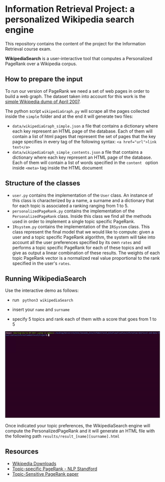 # Information Retrieval Project: a personalized Wikipedia search engine



This repository contains the content of the project for the Information Retrieval course exam.

**WikipediaSearch** is a user-interactive tool that computes a Personalized PageRank over a Wikipedia corpus.



## How to prepare the input

To run our version of PageRank we need a set of web pages in order to build a web graph. The dataset taken into account for this work is the [simple Wikipedia dump of April 2007](https://dumps.wikimedia.org/other/static_html_dumps/April_2007/simple).

The python script `wikipediaGraph.py` will scrape all the pages collected inside the `simple` folder and at the end it will generate two files:

* `data/wikipediaGraph_simple.json` a file that contains a dictionary where each key represent an HTML page of the database. Each of them will contain a list of html pages that represent the set of pages that the key page specifies in every tag of the following syntax: `<a href="url">link text</a>`
* `data/wikipediaGraph_simple_contents.json` a file that contains a dictionary where each key represent an HTML page of the database. Each of them will contain a list of words specified in the `content ` option inside  `<meta>` tag inside the HTML document 



## Structure of the classes

* `user.py` contains the implementation of the `User` class. An instance of this class is characterized by a name, a surname and a dictionary that for each topic is associated a ranking ranging from 1 to 5.
* `personalizedPageRank.py` contains the implementation of the `PersonalizedPageRank` class. Inside this class we find all the methods used in order to implement a single topic specific PageRank.
* `IRsystem.py` contains the implementation of the `IRSystem` class. This class represent the final model that we would like to compute: given a user and a topic specific PageRank algorithm, the system will take into account all the user preferences specified by its own `rates` and performs a topic specific PageRank for each of these topics and will give as output a linear combination of these results. The weights of each topic PageRank vector is a normalized real value proportional to the rank specified in the user's `rates`.



## Running WikipediaSearch 

Use the interactive demo as follows:

* run ` python3 wikipediaSearch` 
* insert your `name` and `surname`

* specify 5 topics and rank each of them with a score that goes from 1 to 5




![Demo GIF](img/demo.gif)



Once indicated your topic preferences, the WikipediaSearch engine will compute the PersonalizedPageRank and it will generate an HTML file with the following path `results/result_[name][surname].html`



## Resources

* [Wikipedia Downloads](https://dumps.wikimedia.org/other/)
* [Topic-specific PageRank - NLP Standford](https://nlp.stanford.edu/IR-book/html/htmledition/topic-specific-pagerank-1.html)
* [Topic-Sensitive PageRank paper](http://citeseerx.ist.psu.edu/viewdoc/download?doi=10.1.1.85.9098&rep=rep1&type=pdf)

